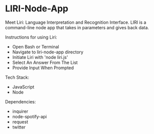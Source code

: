 # LIRI-Node-App

Meet Liri: Language Interpretation and Recognition Interface. LIRI is a command-line node app that takes in parameters and gives back data.

Instructions for using Liri:
  - Open Bash or Terminal
  - Navigate to liri-node-app directory
  - Initiate Liri with 'node liri.js'
  - Select An Answer From The List
  - Provide Input When Prompted

    
Tech Stack:
  - JavaScript
  - Node


Dependencies:
  - inquirer
  - node-spotify-api
  - request
  - twitter
